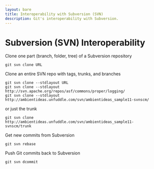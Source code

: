 ```yaml
---
layout: bare
title: Interoperability with Subversion (SVN)
description: Git's interoperability with Subversion.
---
```


# Subversion (SVN) Interoperability
Clone one part (branch, folder, tree) of a Subversion repository

    git svn clone URL

Clone an entire SVN repo with tags, trunks, and branches

    git svn clone --stdlayout URL
    git svn clone --stdlayout http://svn.apache.org/repos/asf/commons/proper/logging/
    git svn clone --stdlayout http://ambientideas.unfuddle.com/svn/ambientideas_sample11-svnscm/

or just the trunk

    git svn clone http://ambientideas.unfuddle.com/svn/ambientideas_sample11-svnscm/trunk

Get new commits from Subversion

    git svn rebase

Push Git commits back to Subversion

    git svn dcommit
